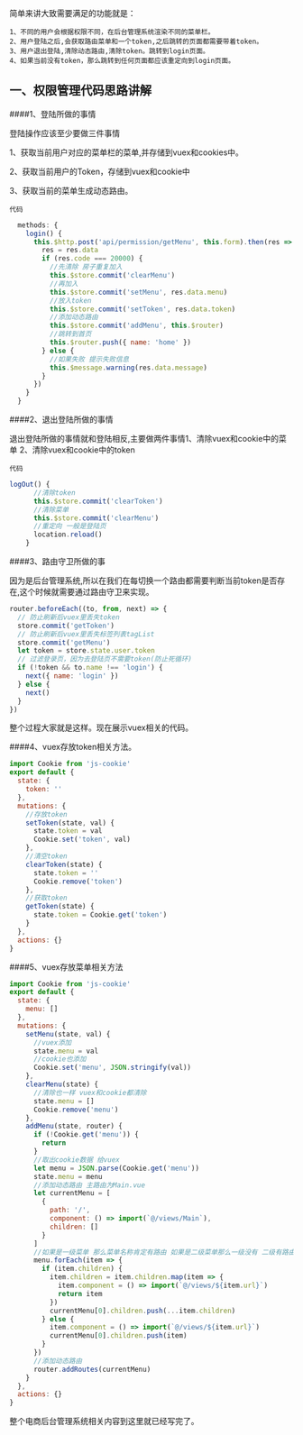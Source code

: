 简单来讲大致需要满足的功能就是：

```
1、不同的用户会根据权限不同，在后台管理系统渲染不同的菜单栏。
2、用户登陆之后,会获取路由菜单和一个token,之后跳转的页面都需要带着token。
3、用户退出登陆,清除动态路由,清除token。跳转到login页面。
4、如果当前没有token，那么跳转到任何页面都应该重定向到login页面。
```

##  一、权限管理代码思路讲解 


####1、登陆所做的事情

登陆操作应该至少要做三件事情

1、获取当前用户对应的菜单栏的菜单,并存储到vuex和cookies中。

2、获取当前用户的Token，存储到vuex和cookie中

3、获取当前的菜单生成动态路由。


`代码`

```javascript
  methods: {
    login() {
      this.$http.post('api/permission/getMenu', this.form).then(res => {
        res = res.data
        if (res.code === 20000) {
          //先清除 房子重复加入
          this.$store.commit('clearMenu')
          //再加入
          this.$store.commit('setMenu', res.data.menu)
          //放入token
          this.$store.commit('setToken', res.data.token)
          //添加动态路由
          this.$store.commit('addMenu', this.$router)
          //跳转到首页
          this.$router.push({ name: 'home' })
        } else {
          //如果失败 提示失败信息
          this.$message.warning(res.data.message)
        }
      })
    }
  }
```


####2、退出登陆所做的事情

退出登陆所做的事情就和登陆相反,主要做两件事情1、清除vuex和cookie中的菜单 2、清除vuex和cookie中的token

`代码`
```javascript
logOut() {
      //清除token
      this.$store.commit('clearToken')
      //清除菜单
      this.$store.commit('clearMenu')
      //重定向 一般是登陆页
      location.reload()
    }
```


####3、路由守卫所做的事

因为是后台管理系统,所以在我们在每切换一个路由都需要判断当前token是否存在,这个时候就需要通过路由守卫来实现。

```javascript
router.beforeEach((to, from, next) => {
  // 防止刷新后vuex里丢失token
  store.commit('getToken')
  // 防止刷新后vuex里丢失标签列表tagList
  store.commit('getMenu')
  let token = store.state.user.token
  // 过滤登录页，因为去登陆页不需要token(防止死循环)
  if (!token && to.name !== 'login') {
    next({ name: 'login' })
  } else {
    next()
  }
})
```

整个过程大家就是这样。现在展示vuex相关的代码。

####4、vuex存放token相关方法。

```javascript
import Cookie from 'js-cookie'
export default {
  state: {
    token: ''
  },
  mutations: {
    //存放token
    setToken(state, val) {
      state.token = val
      Cookie.set('token', val)
    },
    //清空token
    clearToken(state) {
      state.token = ''
      Cookie.remove('token')
    },
    //获取token
    getToken(state) {
      state.token = Cookie.get('token')
    }
  },
  actions: {}
}

```

####5、vuex存放菜单相关方法

```javascript
import Cookie from 'js-cookie'
export default {
  state: {
    menu: []
  },
  mutations: {
    setMenu(state, val) {
      //vuex添加
      state.menu = val
      //cookie也添加
      Cookie.set('menu', JSON.stringify(val))
    },
    clearMenu(state) {
      //清除也一样 vuex和cookie都清除
      state.menu = []
      Cookie.remove('menu')
    },
    addMenu(state, router) {
      if (!Cookie.get('menu')) {
        return
      }
      //取出cookie数据 给vuex
      let menu = JSON.parse(Cookie.get('menu'))
      state.menu = menu
      //添加动态路由 主路由为Main.vue
      let currentMenu = [
        {
          path: '/',
          component: () => import(`@/views/Main`),
          children: []
        }
      ]
      //如果是一级菜单 那么菜单名称肯定有路由 如果是二级菜单那么一级没有 二级有路由
      menu.forEach(item => {
        if (item.children) {
          item.children = item.children.map(item => {
            item.component = () => import(`@/views/${item.url}`)
            return item
          })
          currentMenu[0].children.push(...item.children)
        } else {
          item.component = () => import(`@/views/${item.url}`)
          currentMenu[0].children.push(item)
        }
      })
      //添加动态路由
      router.addRoutes(currentMenu)
    }
  },
  actions: {}
}
```

整个电商后台管理系统相关内容到这里就已经写完了。

<br>

